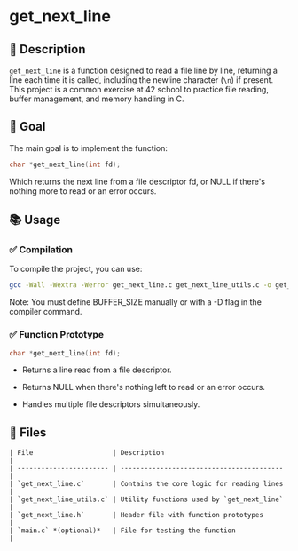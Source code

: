 # get_next_line

## 📌 Description

`get_next_line` is a function designed to read a file line by line, returning a line each time it is called, including the newline character (`\n`) if present. This project is a common exercise at 42 school to practice file reading, buffer management, and memory handling in C.

## 🧠 Goal

The main goal is to implement the function:

```c
char *get_next_line(int fd);

```
Which returns the next line from a file descriptor fd, or NULL if there's nothing more to read or an error occurs.

## 📚 Usage

### ✅ Compilation

To compile the project, you can use:

```bash
gcc -Wall -Wextra -Werror get_next_line.c get_next_line_utils.c -o get_next_line

```
Note: You must define BUFFER_SIZE manually or with a -D flag in the compiler command.

### ✅ Function Prototype

```c
char *get_next_line(int fd);

```
- Returns a line read from a file descriptor.

- Returns NULL when there's nothing left to read or an error occurs.

- Handles multiple file descriptors simultaneously.

## 📁 Files

```
| File                    | Description                               |
| ----------------------- | ----------------------------------------- |
| `get_next_line.c`       | Contains the core logic for reading lines |
| `get_next_line_utils.c` | Utility functions used by `get_next_line` |
| `get_next_line.h`       | Header file with function prototypes      |
| `main.c` *(optional)*   | File for testing the function             |
```
